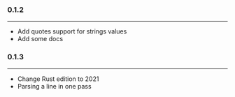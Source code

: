 ### 0.1.2
---
- Add quotes support for strings values
- Add some docs
  
### 0.1.3
---
- Change Rust edition to 2021
- Parsing a line in one pass